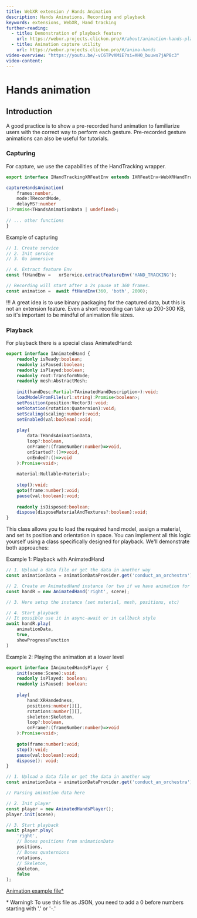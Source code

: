 ```yaml
---
title: WebXR extension / Hands Animation
description: Hands Animations. Recording and playback
keywords: extensions, WebXR, Hand tracking
further-reading: 
  - title: Demonstration of playback feature
    url: https://webxr.projects.clickon.pro/#/about/animation-hands-playback
  - title: Animation capture utility
    url: https://webxr.projects.clickon.pro/#/anima-hands    
video-overview: "https://youtu.be/-vC6TPvXMiE?si=XH0_buuws7jAP8c3"
video-content:
---
```


# Hands animation

## Introduction
A good practice is to show a pre-recorded hand animation to familiarize users with the correct way to perform each gesture. Pre-recorded gesture animations can also be useful for tutorials.

### Capturing

For capture, we use the capabilities of the HandTracking wrapper.

```typescript
export interface IHandTrackingXRFeatEnv extends IXRFeatEnv<WebXRHandTracking> {

captureHandsAnimation(
	frames:number,
	mode:TRecordMode,
	delayMS?:number
):Promise<THandsAnimationData | undefined>;
	
// ... other functions
}
````
Example of capturing
``` typescript
// 1. Create service
// 2. Init service
// 3. Go immersive

// 4. Extract feature Env
const ftHandEnv =   xrService.extractFeatureEnv('HAND_TRACKING');

// Recording will start after a 2s pause at 360 frames.
const animation =  await ftHandEnv(360, 'both', 2000);
```
!!! A great idea is to use binary packaging for the captured data, 
but this is not an extension feature. 
Even a short recording can take up 200-300 KB, so it's 
important to be mindful of animation file sizes.

### Playback

For playback there is a special class AnimatedHand:
```typescript
export interface IAnimatedHand {
	readonly isReady:boolean;
	readonly isPaused:boolean;
	readonly isPlayed:boolean;
	readonly root:TransformNode;
	readonly mesh:AbstractMesh;
	
	init(handDesc:Partial<TAnimatedHandDescription>):void;
	loadModelFromFile(url:string):Promise<boolean>;
	setPosition(position:Vector3):void;
	setRotation(rotation:Quaternion):void;
	setScaling(scaling:number):void;
	setEnabled(val:boolean):void;
	
	play(
		data:THandsAnimationData,
		loop?:boolean,
		onFrame?:(frameNumber:number)=>void,
		onStarted?:()=>void,
		onEnded?:()=>void
	):Promise<void>;
	
	material:Nullable<Material>;
	
	stop():void;
	goto(frame:number):void;
	pause(val:boolean):void;
	
	readonly isDisposed:boolean;
	dispose(disposeMaterialAndTextures?:boolean):void;
}
```
This class allows you to load the required hand model, assign a material,
and set its position and orientation in space. 
You can implement all this logic yourself using a class specifically
designed for playback. We'll demonstrate both approaches:

Example 1: Playback with AnimatedHand
```typescript
// 1. Upload a data file or get the data in another way
const animationData = animationDataProvider.get('conduct_an_orchestra');

// 2. Create an AnimatedHand instance (or two if we have animation for both hands)
const handR = new AnimatedHand('right', scene);

// 3. Here setup the instance (set material, mesh, positions, etc)

// 4. Start playback
// It possible use it in async-await or in callback style
await handR.play(
    animationData,
    true,
    showProgressFunction
)

```

Example 2: Playing the animation at a lower level
```typescript
export interface IAnimatedHandsPlayer {
	init(scene:Scene):void;
	readonly isPlayed: boolean;
	readonly isPaused: boolean;
	
	play(
		hand:XRHandedness,
		positions:number[][],
		rotations:number[][],
		skeleton:Skeleton,
		loop?:boolean,
		onFrame?:(frameNumber:number)=>void
	):Promise<void>;
	
	goto(frame:number):void;
	stop():void;
	pause(val:boolean):void;
	dispose(): void;
}

// 1. Upload a data file or get the data in another way
const animationData = animationDataProvider.get('conduct_an_orchestra');

// Parsing animation data here

// 2. Init player
const player = new AnimatedHandsPlayer();
player.init(scene);

// 3. Start playback
await player.play(
	'right',
	// Bones positions from animationData
	positions,
	// Bones quaternions
	rotations,
	// Skeleton,
	skeleton,
	false
);
```
[Animation example file*](https://webxr.projects.clickon.pro/assets/gestures/animations/activate.json)

\* Warning!: To use this file as JSON, you need to add a 0 before numbers starting with '.' or '-.'